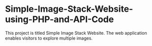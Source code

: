 # Simple-Image-Stack-Website-using-PHP-and-API-Code
This project is titled Simple Image Stack Website. The web application enables visitors to explore multiple images.
